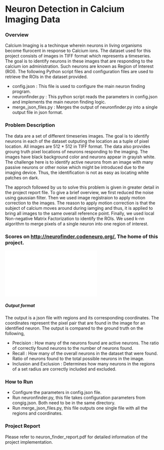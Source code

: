 # Neuron Detection in Calcium Imaging Data
### Overview
Calcium Imaging is a techinque wherein neurons in living organisms become flurocent in response to Calcium ions. The dataset used for this project consists of images in TIFF format which represents a timeseries. The goal is to identify neurons in these images that are responding to the calcium ion administration. Such neurons are known as Region of Interest (ROI).
The following Python script files and configuration files are used to retrieve the ROIs in the dataset provided.
- config.json : This file is used to configure the main neuron finding program.
- neuronfinder.py : This python script reads the parameters in config.json and implements the main neuron finding logic.
- merge_json_files.py : Merges the output of neuronfinder.py into a single output file in json format.

### Problem Description
The data are a set of different timeseries images. The goal is to identify neurons in each of the dataset outputing the location as a tuple of pixel location. All images are 512 * 512 in TIFF format. The data also provides groung truth pixel locations of neurons responding to the imaging. The images have black background color and neurons appear in grayish white. The challenge here is to identify active neurons from an image with many passive neurons or other noise which might be introduced due to the imaging device. Thus, the identification is not as easy as locating white patches on dark.

The approch followed by us to solve this problem is given in greater detail in the project report file. To give a brief overview, we first reduced the noise using gaussian filter. Then we used image registraion to apply motion correction to the images. The reason to apply motion correction is that the subject of calcium moves around during iamging and thus, it is applied to bring all images to the same overall reference point. Finally, we used local Non-negative Matrix Factorization to identify the ROIs. We used k-nn algorithm to merge pixels of a single neuron into one region of interest.

### Scores on http://neurofinder.codeneuro.org/, The home of this project.

![Scores](scores.img?raw=true "Scores on http://neurofinder.codeneuro.org/")

##### Output format
The output is a json file with regions and its corresponding coordinates. The coordinates represent the pixel pair that are found in the image for an identified neuron. The output is compared to the ground truth on the following,
- Precision : How many of the neurons found are active neurons. The ratio of correctly found neurons to the number of neurons found.
- Recall : How many of the overall neurons in the dataset that were found. Ratio of neurons found to the total possible neurons in the image.
- Inclusion and Exclusion : Determines how many neurons in the regions of a set radius are correctly included and excluded.

### How to Run
- Configure the parameters in config.json file.
- Run neuronfinder.py, this file takes configuration parameters from congig.json. Both need to be in the same directory.
- Run merge_json_files.py, this file outputs one single file with all the regions and coordinates.

### Project Report
Please refer to neuron_finder_report.pdf for detailed information of the project implementation.
